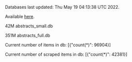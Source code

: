 Databases last updated: Thu May 19 04:13:38 UTC 2022. 

Available [here](https://github.com/cbeauhilton/ash-db/releases).


42M	abstracts_small.db

351M	abstracts_full.db

Current number of items in db:
[{"count(*)": 96904}]

Current number of scraped items in db:
[{"count(*)": 42381}]
